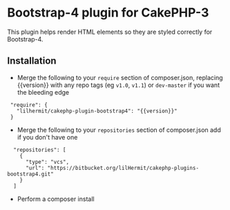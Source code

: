 # Bootstrap-4 plugin for CakePHP-3

This plugin helps render HTML elements so they are styled correctly for Bootstrap-4.

## Installation

- Merge the following to your `require` section of composer.json, replacing {{version}} with any repo tags (eg `v1.0`, `v1.1`) or `dev-master` if you want the bleeding edge

 ```
  "require": {
    "lilhermit/cakephp-plugin-bootstrap4": "{{version}}"
  }
  ```

- Merge the following to your `repositories` section of composer.json add if you don't have one

```
  "repositories": [
    {
      "type": "vcs",
      "url": "https://bitbucket.org/lilHermit/cakephp-plugins-bootstrap4.git"
    }
  ]
```

- Perform a composer install